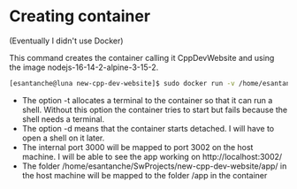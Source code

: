# Creating container

(Eventually I didn't use Docker)

This command creates the container calling it CppDevWebsite and using the image nodejs-16-14-2-alpine-3-15-2.

```bash
[esantanche@luna new-cpp-dev-website]$ sudo docker run -v /home/esantanche/SwProjects/new-cpp-dev-website/app/:/app -w /app -t -d -p 3002:3000 --name=CppDevWebsite nodejs-16-14-2-alpine-3-15-2
```

* The option -t allocates a terminal to the container so that it can run a shell. Without this option the container tries to start but fails because the shell needs a terminal.
* The option -d means that the container starts detached. I will have to open a shell on it later.
* The internal port 3000 will be mapped to port 3002 on the host machine. I will be able to see the app working on http://localhost:3002/
* The folder /home/esantanche/SwProjects/new-cpp-dev-website/app/ in the host machine will be mapped to the folder /app in the container


